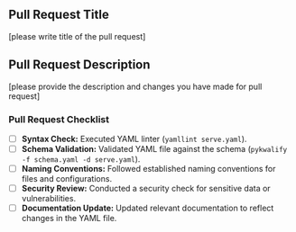 ## Pull Request Title

[please write title of the pull request]

## Pull Request Description

[please provide the description and changes you have made for pull request]
### Pull Request Checklist

- [ ] **Syntax Check:** Executed YAML linter (`yamllint serve.yaml`).
- [ ] **Schema Validation:** Validated YAML file against the schema (`pykwalify -f schema.yaml -d serve.yaml`).
- [ ] **Naming Conventions:** Followed established naming conventions for files and configurations.
- [ ] **Security Review:** Conducted a security check for sensitive data or vulnerabilities.
- [ ] **Documentation Update:** Updated relevant documentation to reflect changes in the YAML file.
